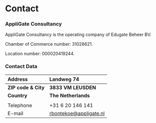# Contact

### AppliGate Consultancy
AppliGate Consultancy is the operating company of Edugate Beheer BV.

Chamber of Commerce number: 31028621.

Location number: 000020419244.

### Contact Data

| Address    | Landweg 74 |
|:---------- | :---------- |
| **ZIP code & City** | **3833 VM LEUSDEN** |
| **Country** | **The Netherlands** |
| | |
| Telephone | +31 6 20 146 141 |
| E-mail | rbontekoe@appligate.nl |
